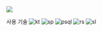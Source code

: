 <img src="https://capsule-render.vercel.app/api?type=soft&color=auto&height=120&section=header&text=프로젝트%20쉬어따가까&fontSize=30" />

사용 기술
![kt](https://img.shields.io/badge/Kotlin-0095D5?&style=for-the-badge&logo=kotlin&logoColor=white)
![sp](https://img.shields.io/badge/Spring-6DB33F?style=for-the-badge&logo=spring&logoColor=white)
![psql](https://img.shields.io/badge/PostgreSQL-316192?style=for-the-badge&logo=postgresql&logoColor=white)
![rs](https://img.shields.io/badge/redis-%23DD0031.svg?&style=for-the-badge&logo=redis&logoColor=white)
![sl](https://img.shields.io/badge/Slack-4A154B?style=for-the-badge&logo=slack&logoColor=white)













